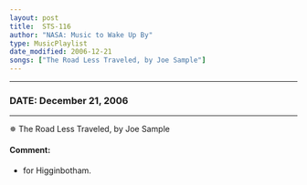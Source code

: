 ```yaml
---
layout: post
title:  STS-116
author: "NASA: Music to Wake Up By"
type: MusicPlaylist
date_modified: 2006-12-21
songs: ["The Road Less Traveled, by Joe Sample"]
---
```


----
### DATE: December 21, 2006
----
✵ The Road Less Traveled, by Joe Sample

#### Comment:
* for Higginbotham.



<br/>
<center>
	<a target="_blank"
	   href="https://twitter.com/intent/tweet?hashtags=Space,NASA,Playlist,NASAWakeupCalls,SpaceProgram&text={{ page.author}}, '{{ page.songs.first }}' {{ page.title }}, {{ page.date | date: '%B %d, %Y' }}. {{ site.url }}{{ page.url }} @nasawakeupcalls">
	   <i class="fab fa-twitter" alt="Tweet this page" style="font-size: 1.3em;"></i>
	</a>
	&nbsp; 	<i class="fas fa-user-astronaut" style="font-size: 1.5em;"></i> &nbsp;
    <a type="amzn" search="'The Road Less Traveled, by Joe Sample'" category="popular music">
        <i class="fab fa-amazon" style="font-size: 1.3em;"></i>
    </a>
</center>
